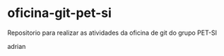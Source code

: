 # oficina-git-pet-si
Repositorio para realizar as atividades da oficina de git do grupo PET-SI

adrian
